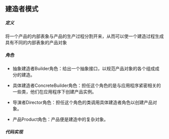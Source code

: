 ## 建造者模式

##### 定义

将一个产品的内部表象与产品的生产过程分割开来，从而可以使一个建造过程生成具有不同的内部表象的产品对象

##### 角色

- 抽象建造者Builder角色：给出一个抽象接口，以规范产品对象的各个组成成分的建造。

- 具体建造者ConcreteBuilder角色：担任这个角色的是与应用程序紧密相关的一些类，他们在应用程序下创建产品实例。
- 导演者Director角色：担任这个角色的类调用具体建造者角色以创建产品对象。
- 产品Product角色：产品便是建造中的复杂对象。

##### 代码实现

~~~java

~~~

